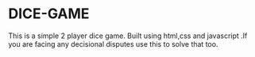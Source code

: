 # DICE-GAME
This is a simple 2 player dice game. Built using html,css and javascript .If you are facing any decisional disputes use this to solve that too.
